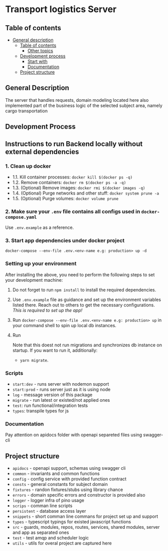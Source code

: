 # Transport logistics Server 

## Table of contents

- [General description](#general-desciption)
  - [Table of contents](#table-of-contents)
    - [Other topics](#other-topics)
  - [Development process](#development-process)
    - [Start with](#start-with)
    - [Documentation](#documentation)
  - [Project structure](#project-structure)

## General Description

The server that handles requests, domain modeling located here also implemented part of the business logic of the selected subject area, namely cargo transportation


## Development Process

## Instructions to run Backend locally without external dependencies

### 1. Clean up docker

- 1.1. Kill container processes: `docker kill $(docker ps -q)`
- 1.2. Remove containers: `docker rm $(docker ps -a -q)`
- 1.3. (Optional) Remove images: `docker rmi $(docker images -q)`
- 1.4. (Optional) Purge networks and other stuff: `docker system prune -a`
- 1.5. (Optional) Purge volumes: `docker volume prune`

### 2. Make sure your `.env` file contains all configs used in `docker-compose.yaml`

Use `.env.example` as a reference.

### 3. Start app dependencies under docker project

`docker-compose --env-file .env.<env-name e.g: production> up -d`

### Setting up your environment

After installing the above, you need to perform the following steps to set your development machine:

1. Do not forget to run `npm install` to install the required dependencies.
2. Use `.env.example` file as guidance and set up the environment variables listed there.
   Reach out to others to get the necessary configurations. _This is required to set up the app!_
3. Run `docker-compose --env-file .env.<env-name e.g: production> up` in your command shell to spin up local db instances.
4. Run

   Note that this doest not run migrations and synchronizes db instance on startup. If you want to run it,
   additionally:
   
   - `yarn migrate`.

### Scripts

- `start:dev` - runs server with nodemon support
- `start:prod` - runs server just as it is using node
- `log` - message version of this package
- `migrate` - run latest or existed/not applied ones
- `test`: run functional/integration tests
- `types`: transpile types for js

### Documentation

Pay attention on apidocs folder with openapi separeted files using swagger-cli

## Project structure

- `apidocs` - openapi support, schemas using swagger cli
- `common` - invariants and common functions
- `config` - config service with provided function contract
- `consts` - general constants for subject domain
- `fixtures` - randon fixtures/stubs using library chance
- `errors` - domain specific errors and constructor is provided also
- `logger` - logger infra of pino usage
- `scrips` - comman line scripts
- `persistent` - database access layer
- `snippets` - short comman line commans for project set up and support
- `types` - typescript typings for existed javascript functions
- `src` - guards, modules, repos, routes, services, shared modules, server and app as separated ones 
- `test` - test amqp and scheduler logic
- `utils` - utils for overal project are captured here
